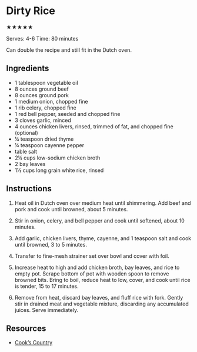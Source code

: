 # Dirty Rice

★★★★★

Serves: 4-6
Time: 80 minutes

Can double the recipe and still fit in the Dutch oven.

## Ingredients

* 1 tablespoon vegetable oil
* 8 ounces ground beef
* 8 ounces ground pork
* 1 medium onion, chopped fine
* 1 rib celery, chopped fine
* 1 red bell pepper, seeded and chopped fine
* 3 cloves garlic, minced
* 4 ounces chicken livers, rinsed, trimmed of fat, and chopped fine (optional)
* ¼ teaspoon dried thyme
* ¼ teaspoon cayenne pepper
* table salt
* 2¼ cups low-sodium chicken broth
* 2 bay leaves
* 1½ cups long grain white rice, rinsed

## Instructions

1. Heat oil in Dutch oven over medium heat until shimmering. Add beef and pork and cook until browned, about 5 minutes.

2. Stir in onion, celery, and bell pepper and cook until softened, about 10 minutes.

3. Add garlic, chicken livers, thyme, cayenne, and 1 teaspoon salt and cook until browned, 3 to 5 minutes.

4. Transfer to fine-mesh strainer set over bowl and cover with foil.

5. Increase heat to high and add chicken broth, bay leaves, and rice to empty pot. Scrape bottom of pot with wooden spoon to remove browned bits. Bring to boil, reduce heat to low, cover, and cook until rice is tender, 15 to 17 minutes.

6. Remove from heat, discard bay leaves, and fluff rice with fork. Gently stir in drained meat and vegetable mixture, discarding any accumulated juices. Serve immediately.

## Resources

* [Cook’s Country](http://www.cookscountry.com/recipes/2380-down-n-dirty-rice)
